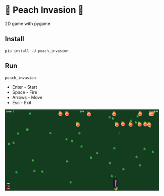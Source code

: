# 🍑 Peach Invasion 🍆 ️

2D game with pygame

## Install
```shell script
pip install -U peach_invasion
```

## Run
```shell script
peach_invasion
```

- Enter - Start
- Space - Fire
- Arrows - Move
- Esc - Exit

![screenshot](https://raw.githubusercontent.com/olbed/peach_invasion/master/peach_invasion/static/images/screenshot.png)
